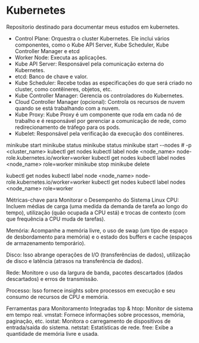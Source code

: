 # Kubernetes

Repositorio destinado para documentar meus estudos em kubernetes.

- Control Plane: Orquestra o cluster Kubernetes. Ele inclui vários componentes, como o Kube API Server, Kube Scheduler, Kube Controller Manager e etcd
- Worker Node: Executa as aplicações.
- Kube API Server: Responsável pela comunicação externa do Kubernetes.
- etcd: Banco de chave e valor.
- Kube Scheduler: Recebe todas as especificações do que será criado no cluster, como contêineres, objetos, etc.
- Kube Controller Manager: Gerencia os controladores do Kubernetes.
- Cloud Controller Manager (opcional): Controla os recursos de nuvem quando se está trabalhando com a nuvem.
- Kube Proxy: Kube Proxy é um componente que roda em cada nó de trabalho e é responsável por gerenciar a comunicação de rede, como redirecionamento de tráfego para os pods.
- Kubelet: Responsável pela verificação da execução dos contêineres.



minikube start
minikube status
minikube status
minikube start --nodes # -p <cluster_name>
kubectl get nodes
kubectl label node <node_name> node-role.kubernetes.io/worker=worker
kubectl get nodes
kubectl label nodes <node_name> role=worker
minikube stop
minikube delete



kubectl get nodes
kubectl label node <node_name> node-role.kubernetes.io/worker=worker
kubectl get nodes
kubectl label nodes <node_name> role=worker



Métricas-chave para Monitorar o Desempenho do Sistema Linux
CPU: Incluem médias de carga (uma medida da demanda de tarefa ao longo do tempo), utilização (quão ocupada a CPU está) e trocas de contexto (com que frequência a CPU muda de tarefas).

Memória: Acompanhe a memória livre, o uso de swap (um tipo de espaço de desbordamento para memória) e o estado dos buffers e cache (espaços de armazenamento temporário).

Disco: Isso abrange operações de I/O (transferências de dados), utilização de disco e latência (atrasos na transferência de dados).

Rede: Monitore o uso da largura de banda, pacotes descartados (dados descartados) e erros de transmissão.

Processo: Isso fornece insights sobre processos em execução e seu consumo de recursos de CPU e memória.


Ferramentas para Monitoramento
Integradas
top & htop: Monitor de sistema em tempo real.
vmstat: Fornece informações sobre processos, memória, paginação, etc.
iostat: Monitora o carregamento de dispositivos de entrada/saída do sistema.
netstat: Estatísticas de rede.
free: Exibe a quantidade de memória livre e usada.
